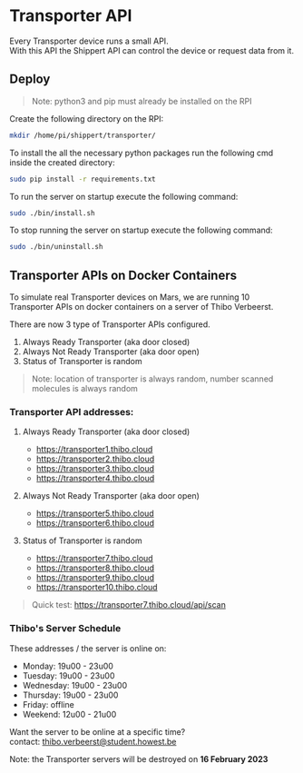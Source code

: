 # Transporter API 
Every Transporter device runs a small API.  
With this API the Shippert API can control the device or request data from it.  

## Deploy
> Note: python3 and pip must already be installed on the RPI  

Create the following directory on the RPI: 
```bash
mkdir /home/pi/shippert/transporter/
```

To install the all the necessary python packages run the following cmd inside the created directory:
```bash
sudo pip install -r requirements.txt
```
To run the server on startup execute the following command:
```bash
sudo ./bin/install.sh
```

To stop running the server on startup execute the following command:
```bash
sudo ./bin/uninstall.sh
```


## Transporter APIs on Docker Containers
To simulate real Transporter devices on Mars, we are running 10 Transporter APIs on docker containers on a server of Thibo Verbeerst.

There are now 3 type of Transporter APIs configured.
1. Always Ready Transporter (aka door closed)
2. Always Not Ready Transporter (aka door open)
3. Status of Transporter is random

> Note: location of transporter is always random, number scanned molecules is always random

### Transporter API addresses:
1. Always Ready Transporter (aka door closed)
    - https://transporter1.thibo.cloud
    - https://transporter2.thibo.cloud
    - https://transporter3.thibo.cloud
    - https://transporter4.thibo.cloud

2. Always Not Ready Transporter (aka door open)
    - https://transporter5.thibo.cloud
    - https://transporter6.thibo.cloud

3. Status of Transporter is random
    - https://transporter7.thibo.cloud
    - https://transporter8.thibo.cloud
    - https://transporter9.thibo.cloud
    - https://transporter10.thibo.cloud

> Quick test: https://transporter7.thibo.cloud/api/scan

### Thibo's Server Schedule
These addresses / the server is online on:
- Monday: 19u00 - 23u00
- Tuesday: 19u00 - 23u00
- Wednesday: 19u00 - 23u00
- Thursday: 19u00 - 23u00
- Friday: offline
- Weekend: 12u00 - 21u00

Want the server to be online at a specific time?  
contact: thibo.verbeerst@student.howest.be

Note: the Transporter servers will be destroyed on **16 February 2023**
